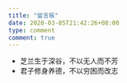 ```yaml
---
title: "留言板"
date: 2020-03-05T21:42:26+08:00
type: comment
comment: true
---
```


- 芝兰生于深谷，不以无人而不芳
- 君子修身养德，不以穷困而改志
